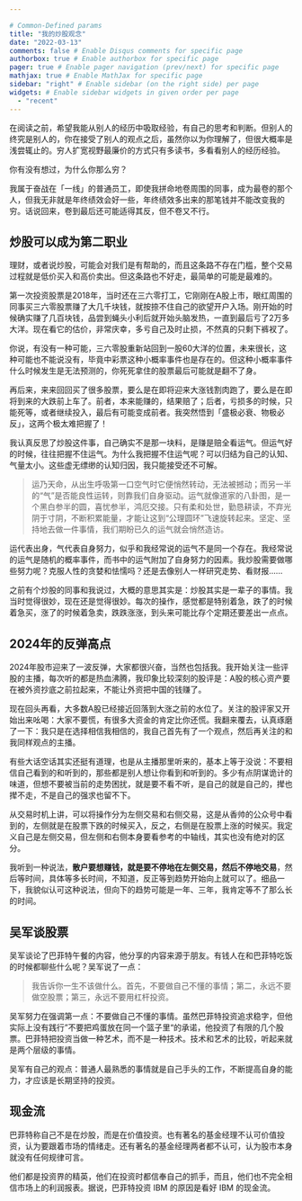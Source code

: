 ```yaml
---

# Common-Defined params
title: "我的炒股观念"
date: "2022-03-13"
comments: false # Enable Disqus comments for specific page
authorbox: true # Enable authorbox for specific page
pager: true # Enable pager navigation (prev/next) for specific page
mathjax: true # Enable MathJax for specific page
sidebar: "right" # Enable sidebar (on the right side) per page
widgets: # Enable sidebar widgets in given order per page
  - "recent"
---
```


在阅读之前，希望我能从别人的经历中吸取经验，有自己的思考和判断。但别人的终究是别人的，你在接受了别人的观点之后，虽然你以为你理解了，但很大概率是浅尝辄止的。穷人扩宽视野最廉价的方式只有多读书，多看看别人的经历经验。

你有没有想过，为什么你那么穷？

我属于奋战在「一线」的普通员工，即使我拼命地卷周围的同事，成为最卷的那个人，但我无非就是年终绩效会好一些，年终绩效多出来的那笔钱并不能改变我的穷。话说回来，卷到最后还可能适得其反，但不卷又不行。

## 炒股可以成为第二职业

理财，或者说炒股，可能会对我们是有帮助的，而且这条路不存在门槛，整个交易过程就是低价买入和高价卖出。但这条路也不好走，最简单的可能是最难的。

第一次投资股票是2018年，当时还在三六零打工，它刚刚在A股上市，眼红周围的同事买三六零股票赚了大几千块钱，就按捺不住自己的欲望开户入场。刚开始的时候确实赚了几百块钱，品尝到蝇头小利后就开始头脑发热，一直到最后亏了2万多大洋。现在看它的估价，非常庆幸，多亏自己及时止损，不然真的只剩下裤衩了。

你说，有没有一种可能，三六零股重新站回到一股60大洋的位置，未来很长，这种可能也不能说没有，毕竟中彩票这种小概率事件也是存在的。但这种小概率事件什么时候发生是无法预测的，你死死拿住的股票最后可能就是翻不了身。

再后来，来来回回买了很多股票，要么是在即将迎来大涨钱割肉跑了，要么是在即将到来的大跌前上车了。前者，本来能赚的，结果赔了；后者，亏损多的时候，只能死等，或者继续投入，最后有可能变成前者。我突然悟到「盛极必衰、物极必反」，这两个极太难把握了！

我认真反思了炒股这件事，自己确实不是那一块料，是赚是赔全看运气。但运气好的时候，往往把握不住运气。为什么我把握不住运气呢？可以归结为自己的认知、气量太小。这些虚无缥缈的认知归因，我只能接受还不可解。

> 运乃天命，从出生呼吸第一口空气时它便悄然转动，无法被撼动；而另一半的“气”是否能良性运转，则靠我们自身驱动。运气就像道家的八卦图，是一个黑白参半的圆，喜忧参半，鸿厄交接。只有柔和处世，勤恳耕读，不弃光阴于寸阴，不断积累能量，才能让这到“公理圆环”飞速旋转起来。坚定、坚持地去做一件事情，我们期盼已久的运气就会悄然造访。

运代表出身，气代表自身努力，似乎和我经常说的运气不是同一个存在。我经常说的运气是随机的概率事件，而书中的运气附加了自身努力的因素。我炒股需要做哪些努力呢？克服人性的贪婪和怯懦吗？还是去像别人一样研究走势、看财报......

之前有个炒股的同事和我说过，大概的意思其实是：炒股其实是一辈子的事情。我当时觉得很妙，现在还是觉得很妙。每次的操作，感觉都是特别着急，跌了的时候着急买，涨了的时候着急卖，跌跌涨涨，到头来可能比存个定期还要差出一点点。

## 2024年的反弹高点

2024年股市迎来了一波反弹，大家都很兴奋，当然也包括我。我开始关注一些评股的主播，每次听的都是热血沸腾，我印象比较深刻的股评是：A股的核心资产要在被外资抄底之前拉起来，不能让外资把中国的钱赚了。

现在回头再看，大多数A股已经接近回落到大涨之前的水位了。关注的股评家又开始出来吆喝：大家不要慌，有很多大资金的肯定比你还慌。我翻来覆去，认真琢磨了一下：我只是在选择相信我相信的，我自己首先有了一个观点，然后再关注的和我同样观点的主播。

有些大话空话其实还挺有道理，也是从主播那里听来的，基本上等于没说：不要相信自己看到的和听到的，那些都是别人想让你看到和听到的。多少有点阴谋诡计的味道，但想不要被当前的走势困扰，就是要不看不听，是自己的就是自己的，撵也撵不走，不是自己的强求也留不下。

从交易时机上讲，可以将操作分为左侧交易和右侧交易，这是从香帅的公众号中看到的，左侧就是在股票下跌的时候买入，反之，右侧是在股票上涨的时候买。我定义自己是左侧交易，但左侧和右侧本身要看参考的中轴线，其实也没有绝对的区分。

我听到一种说法，**散户要想赚钱，就是要不停地在左侧交易，然后不停地交易**，然后等时间，具体等多长时间，不知道，反正等到趋势开始向上就可以了。细品一下，我貌似认可这种说法，但向下的趋势可能是一年、三年，我肯定等不了那么长的时间。

## 吴军谈股票

吴军谈论了巴菲特午餐的内容，他分享的内容来源于朋友。有钱人在和巴菲特吃饭的时候都聊些什么呢？吴军说了一点：

> 我告诉你一生不该做什么。首先，不要做自己不懂的事情；第二，永远不要做空股票；第三，永远不要用杠杆投资。

吴军努力在强调第一点：不要做自己不懂的事情。虽然巴菲特投资追求稳字，但他实际上没有践行”不要把鸡蛋放在同一个篮子里“的承诺，他投资了有限的几个股票。巴菲特把投资当做一种艺术，而不是一种技术。技术和艺术的比较，听起来就是两个层级的事情。

吴军有自己的观点：普通人最熟悉的事情就是自己手头的工作，不断提高自身的能力，才应该是长期坚持的投资。

## 现金流

巴菲特称自己不是在炒股，而是在价值投资。也有著名的基金经理不认可价值投资，认为要跟着市场的情绪走。还有著名的基金经理两者都不认可，认为股市本身就没有任何规律可言。

他们都是投资界的精英，他们在投资时都信奉自己的抓手，而且，他们也不完全相信市场上的利润报表。据说，巴菲特投资 IBM 的原因是看好 IBM 的现金流。

